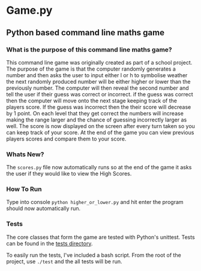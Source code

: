 # Game.py
## Python based command line maths game


### What is the purpose of this command line maths game?

This command line game was originally created as part of a school project.
The purpose of the game is that the computer randomly generates a number and then 
asks the user to input either l or h to symbolise weather the next randomly produced
number will be either higher or lower than the previously number. The computer will 
then reveal the second number and tell the user if their guess was correct or incorrect.
if the guess was correct then the computer will move onto the next stage keeping track
of the players score. If the guess was incorrect then the their score will decrease by 1 point. On each level that they get correct the numbers will increase making 
the range larger and the chance of guessing incorrectly larger as well.
The score is now displayed on the screen after every turn taken so you can keep track of your score.
At the end of the game you can view previous players scores and compare them to your score.

### Whats New?

The `scores.py` file now automatically runs so at the end of the game it asks the user if they would like to view the High Scores.

### How To Run

Type into console `python higher_or_lower.py` and hit enter
the program should now automatically run.

### Tests

The core classes that form the game are tested with Python's unittest. Tests can be found in the [tests directory](tests/).

To easily run the tests, I've included a bash script. From the root of the project, use `./test` and the all tests will be run.